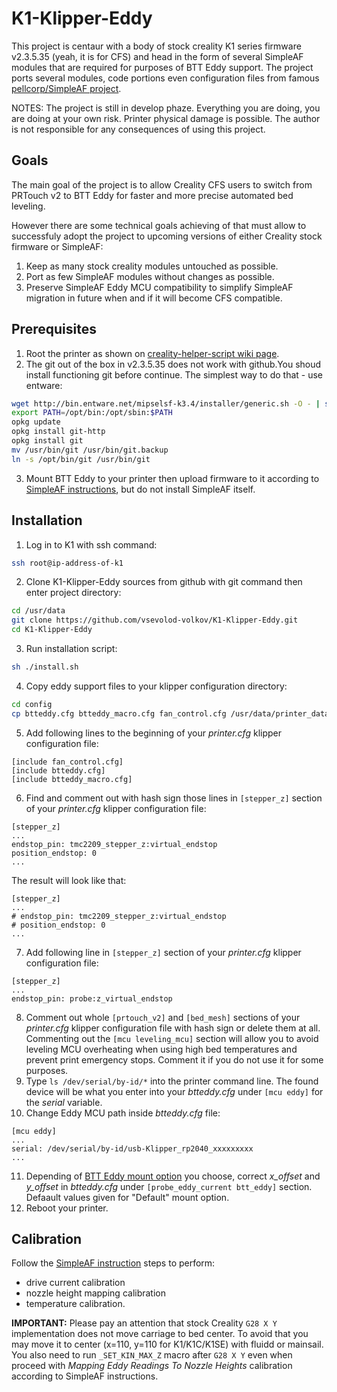 # K1-Klipper-Eddy

This project is centaur with a body of stock creality K1 series firmware v2.3.5.35 (yeah, it is for CFS) and head in the form of several SimpleAF modules that are required for purposes of BTT Eddy support. The project ports several modules, code portions even configuration files from famous [pellcorp/SimpleAF project](https://pellcorp.github.io/creality-wiki/).

NOTES: The project is still in develop phaze. Everything you are doing, you are doing at your own risk. Printer physical damage is possible. The author is not responsible for any consequences of using this project.

## Goals
The main goal of the project is to allow Creality CFS users to switch from PRTouch v2 to BTT Eddy for faster and more precise automated bed leveling.

However there are some technical goals achieving of that must allow to successfuly adopt the project to upcoming versions of either Creality stock firmware or SimpleAF:
1. Keep as many stock creality modules untouched as possible.
2. Port as few SimpleAF modules without changes as possible.
3. Preserve SimpleAF Eddy MCU compatibility to simplify SimpleAF migration in future when and if it will become CFS compatible.

## Prerequisites
1. Root the printer as shown on [creality-helper-script wiki page](https://guilouz.github.io/Creality-Helper-Script-Wiki/firmwares/install-and-update-rooted-firmware-k1/).
2. The git out of the box in v2.3.5.35 does not work with github.You shoud install functioning git before continue. The simplest way to do that - use entware:
```bash
wget http://bin.entware.net/mipselsf-k3.4/installer/generic.sh -O - | sh
export PATH=/opt/bin:/opt/sbin:$PATH
opkg update
opkg install git-http
opkg install git
mv /usr/bin/git /usr/bin/git.backup
ln -s /opt/bin/git /usr/bin/git
```
3. Mount BTT Eddy to your printer then upload firmware to it according to [SimpleAF instructions](https://pellcorp.github.io/creality-wiki/btteddy/#probe-installation), but do not install SimpleAF itself.

## Installation
1. Log in to K1 with ssh command:
```bash
ssh root@ip-address-of-k1
```
2. Clone K1-Klipper-Eddy sources from github with git command then enter project directory:
```bash
cd /usr/data
git clone https://github.com/vsevolod-volkov/K1-Klipper-Eddy.git
cd K1-Klipper-Eddy
```
3. Run installation script:
```bash
sh ./install.sh
```
4. Copy eddy support files to your klipper configuration directory:
```bash
cd config
cp btteddy.cfg btteddy_macro.cfg fan_control.cfg /usr/data/printer_data/config
```
5. Add following lines to the beginning of your *printer.cfg* klipper configuration file:
```
[include fan_control.cfg]
[include btteddy.cfg]
[include btteddy_macro.cfg]
```
6. Find and comment out with hash sign those lines in ```[stepper_z]``` section of your *printer.cfg* klipper configuration file:
```
[stepper_z]
...
endstop_pin: tmc2209_stepper_z:virtual_endstop
position_endstop: 0 
...
```
The result will look like that:
```
[stepper_z]
...
# endstop_pin: tmc2209_stepper_z:virtual_endstop
# position_endstop: 0 
...
```

7. Add following line in ```[stepper_z]``` section of your *printer.cfg* klipper configuration file:
```
[stepper_z]
...
endstop_pin: probe:z_virtual_endstop
```
8. Comment out whole ```[prtouch_v2]``` and ```[bed_mesh]``` sections of your *printer.cfg* klipper configuration file with hash sign or delete them at all. Commenting out the ```[mcu leveling_mcu]``` section will allow you to avoid leveling MCU overheating when using high bed temperatures and prevent print emergency stops. Comment it if you do not use it for some purposes. 
9. Type ```ls /dev/serial/by-id/*``` into the printer command line. The found device will be what you enter into your *btteddy.cfg* under ```[mcu eddy]``` for the *serial* variable. 
10. Change Eddy MCU path inside *btteddy.cfg* file:
```
[mcu eddy]
...
serial: /dev/serial/by-id/usb-Klipper_rp2040_xxxxxxxxx
...
```
11.  Depending of [BTT Eddy mount option](https://pellcorp.github.io/creality-wiki/btteddy/#mount-options) you choose, correct *x_offset* and *y_offset* in *btteddy.cfg* under ```[probe_eddy_current btt_eddy]``` section. Defaault values given for "Default" mount option.
22.   Reboot your printer.

## Calibration

Follow the [SimpleAF instruction](https://pellcorp.github.io/creality-wiki/btteddy/#calibration) steps to perform:
- drive current calibration
- nozzle height mapping calibration
- temperature calibration.

**IMPORTANT:** Please pay an attention that stock Creality ```G28 X Y``` implementation does not move carriage to bed center. To avoid that you may move it to center (x=110, y=110 for K1/K1C/K1SE) with fluidd or mainsail. You also need to run ```_SET_KIN_MAX_Z``` macro after ```G28 X Y``` even when proceed with *Mapping Eddy Readings To Nozzle Heights* calibration according to SimpleAF instructions.